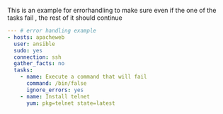 This is an example for errorhandling to make sure even if the one of the tasks fail , the rest of it should continue


```yaml
--- # error handling example
- hosts: apacheweb
  user: ansible
  sudo: yes
  connection: ssh
  gather_facts: no
  tasks:
    - name: Execute a command that will fail
      command: /bin/false
      ignore_errors: yes
    - name: Install telnet
      yum: pkg=telnet state=latest
 ```
